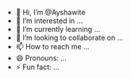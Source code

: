 - 👋 Hi, I’m @Ayshawite
- 👀 I’m interested in ...
- 🌱 I’m currently learning ...
- 💞️ I’m looking to collaborate on ...
- 📫 How to reach me ...
- 😄 Pronouns: ...
- ⚡ Fun fact: ...

<!---
Ayshawite/Ayshawite is a ✨ special ✨ repository because its `README.md` (this file) appears on your GitHub profile.
You can click the Preview link to take a look at your changes.
--->
